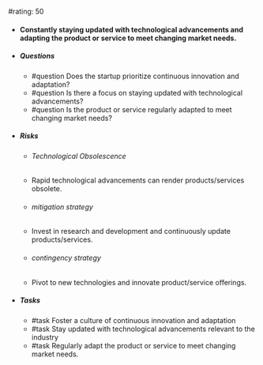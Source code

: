 #rating: 50
- #### Constantly staying updated with technological advancements and adapting the product or service to meet changing market needs.
- ##### Questions
  - #question Does the startup prioritize continuous innovation and adaptation?
  - #question Is there a focus on staying updated with technological advancements?
  - #question Is the product or service regularly adapted to meet changing market needs?
- ##### Risks

  - ###### Technological Obsolescence
  - Rapid technological advancements can render products/services obsolete.
  - ###### mitigation strategy
  - Invest in research and development and continuously update products/services.
  - ###### contingency strategy
  - Pivot to new technologies and innovate product/service offerings.
- ##### Tasks
  - #task Foster a culture of continuous innovation and adaptation
  - #task  Stay updated with technological advancements relevant to the industry
  - #task  Regularly adapt the product or service to meet changing market needs.


